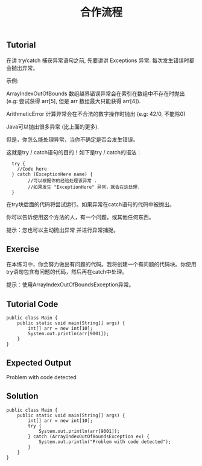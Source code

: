 ﻿---
layout: post
title: 合作流程
keywords: 编码格式, 开发规范, 命名规范
categories: [Java初级码农]
tags: [编码格式]
---

Tutorial
--------

在讲 try/catch 捕获异常语句之前, 先要讲讲 Exceptions 异常. 每次发生错误时都会抛出异常。

示例:

ArrayIndexOutOfBounds 数组越界错误异常会在索引在数组中不存在时抛出 (e.g: 尝试获得 arr[5],
但是 arr 数组最大只能获得 arr[4]).

ArithmeticError 计算异常会在不合法的数字操作时抛出 (e.g: 42/0, 不能除0)

Java可以抛出很多异常 (比上面的更多).

但是，你怎么能处理异常，当你不确定是否会发生错误。

这就是try / catch语句的目的！如下是try / catch的语法：

            
      try {
        //Code here
      } catch (ExceptionHere name) {
            //可以根据你的经验处理该异常 .
            //如果发生 "ExceptionHere" 异常，就会在这处理.
      }
    
    
在try块后面的代码将尝试运行。如果异常在catch语句的代码中被抛出。

你可以告诉使用这个方法的人，有一个问题，或其他任何东西。

提示：您也可以主动抛出异常 并进行异常捕捉。

Exercise
--------
在本练习中，你会努力做出有问题的代码。我将创建一个有问题的代码块。你使用try语句包含有问题的代码，然后再在catch中处理。

提示：使用ArrayIndexOutOfBoundsException异常。

Tutorial Code
-------------
    public class Main {
        public static void main(String[] args) {
            int[] arr = new int[10];
            System.out.println(arr[9001]);
        }
    }
Expected Output
---------------
Problem with code detected

Solution
--------
    public class Main {
        public static void main(String[] args) {
            int[] arr = new int[10];
            try {
                System.out.println(arr[9001]);
            } catch (ArrayIndexOutOfBoundsException ex) {
                System.out.println("Problem with code detected");
            }
        }
    }
